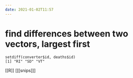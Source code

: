 ```yaml
---
date: 2021-01-02T11:57
---
```


# find differences between two vectors, largest first

    setdiff(converter$id, deaths$id)
    [1] "RI" "SD" "VT"
    
[[R]]
[[[snips]]]

